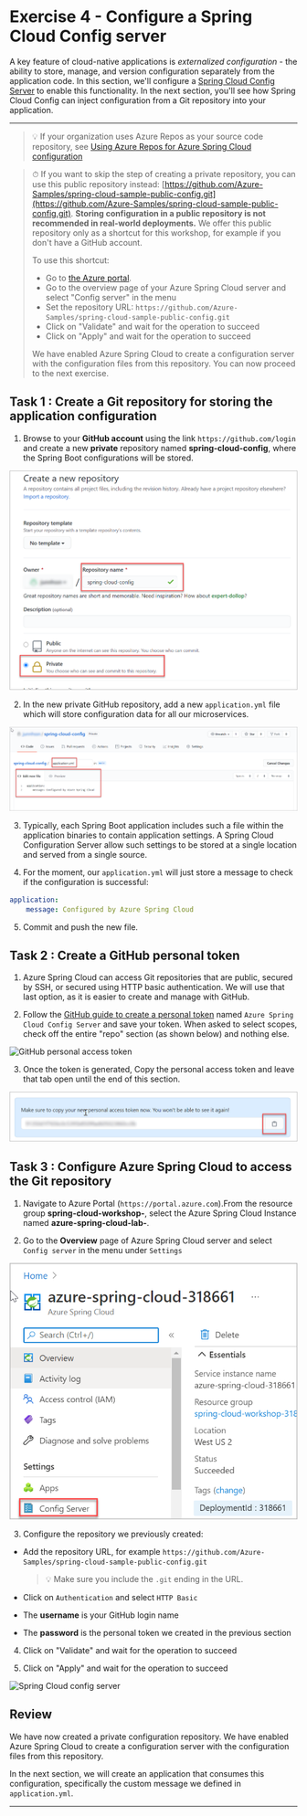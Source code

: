 # Exercise 4 - Configure a Spring Cloud Config server

A key feature of cloud-native applications is *externalized configuration* - the ability to store, manage, and version configuration separately from the application code. In this section, we'll configure a [Spring Cloud Config Server](https://cloud.spring.io/spring-cloud-config) to enable this functionality. In the next section, you'll see how Spring Cloud Config can inject configuration from a Git repository into your application.

---

> 💡 If your organization uses Azure Repos as your source code repository, see [Using Azure Repos for Azure Spring Cloud configuration](AzureReposForConfig.md)

> ⏱ If you want to skip the step of creating a private repository, you can use this public repository instead: [https://github.com/Azure-Samples/spring-cloud-sample-public-config.git](https://github.com/Azure-Samples/spring-cloud-sample-public-config.git). __Storing configuration in a public repository is not recommended in real-world deployments.__ We offer this public repository only as a shortcut for this workshop, for example if you don't have a GitHub account. 
>
> To use this shortcut:
>  - Go to [the Azure portal](https://portal.azure.com/?WT.mc_id=azurespringcloud-github-judubois).
>  - Go to the overview page of your Azure Spring Cloud server and select "Config server" in the menu
>  - Set the repository URL: `https://github.com/Azure-Samples/spring-cloud-sample-public-config.git`
>  - Click on "Validate" and wait for the operation to succeed
>  - Click on "Apply" and wait for the operation to succeed
>  
>  We have enabled Azure Spring Cloud to create a configuration server with the configuration files from this repository. You can now proceed to the next exercise.

## Task 1 : Create a Git repository for storing the application configuration

1. Browse to your **GitHub account** using the link `https://github.com/login` and create a new **private** repository named **spring-cloud-config**, where the Spring Boot configurations will be stored.

![Add a repository](media/create-a-repo.png)

2. In the new private GitHub repository, add a new `application.yml` file which will store configuration data for all our microservices.

![Application](media/application-yml.png)

3. Typically, each Spring Boot application includes such a file within the application binaries to contain application settings. A Spring Cloud Configuration Server allow such settings to be stored at a single location and served from a single source.

4. For the moment, our `application.yml` will just store a message to check if the configuration is successful:

```yaml
application:
    message: Configured by Azure Spring Cloud
```

5. Commit and push the new file.

## Task 2 : Create a GitHub personal token

1. Azure Spring Cloud can access Git repositories that are public, secured by SSH, or secured using HTTP basic authentication. We will use that last option, as it is easier to create and manage with GitHub.

2. Follow the [GitHub guide to create a personal token](https://help.github.com/en/articles/creating-a-personal-access-token-for-the-command-line) named `Azure Spring Cloud Config Server` and save your token. When asked to select scopes, check off the entire "repo" section (as shown below) and nothing else.

![GitHub personal access token](media/01-github-personal-access-token.png)

3. Once the token is generated, Copy the personal access token and leave that tab open until the end of this section.

![Personal access token copy](media/access-token-copy.png)

## Task 3 : Configure Azure Spring Cloud to access the Git repository

1. Navigate to Azure Portal (```https://portal.azure.com```).From the resource group **spring-cloud-workshop-<inject key="DeploymentID" enableCopy="false"/>**, select the Azure Spring Cloud Instance named **azure-spring-cloud-lab-<inject key="DeploymentID" enableCopy="false"/>**.

2. Go to the **Overview** page of Azure Spring Cloud server and select `Config server` in the menu under `Settings`

![Config server](media/config-server.png)

3. Configure the repository we previously created:

  - Add the repository URL, for example `https://github.com/Azure-Samples/spring-cloud-sample-public-config.git`

     >💡 Make sure you include the `.git` ending in the URL.

  - Click on `Authentication` and select `HTTP Basic`

  - The __username__ is your GitHub login name
 
  - The __password__ is the personal token we created in the previous section

4. Click on "Validate" and wait for the operation to succeed  

5. Click on "Apply" and wait for the operation to succeed

![Spring Cloud config server](media/02-config-server.png)

## Review

We have now created a private configuration repository. We have enabled Azure Spring Cloud to create a configuration server with the configuration files from this repository.

In the next section, we will create an application that consumes this configuration, specifically the custom message we defined in `application.yml`.

---
